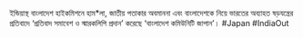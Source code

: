 ইন্ডিয়াস্থ বাংলাদেশ হাইকমিশনে হাম*লা, জাতীয় পতাকার অবমাননা এবং বাংলাদেশকে নিয়ে ভারতের অব্যাহত ষড়যন্ত্রের প্রতিবাদে ‘প্রতিবাদ সমাবেশ ও স্মারকলিপি প্রদান’ করেছে ‘বাংলাদেশ কমিউনিটি জাপান’।
#Japan #IndiaOut
